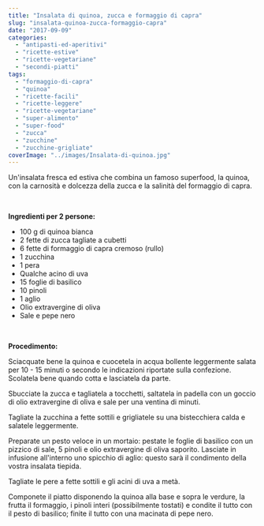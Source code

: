 ```yaml
---
title: "Insalata di quinoa, zucca e formaggio di capra"
slug: "insalata-quinoa-zucca-formaggio-capra"
date: "2017-09-09"
categories: 
  - "antipasti-ed-aperitivi"
  - "ricette-estive"
  - "ricette-vegetariane"
  - "secondi-piatti"
tags: 
  - "formaggio-di-capra"
  - "quinoa"
  - "ricette-facili"
  - "ricette-leggere"
  - "ricette-vegetariane"
  - "super-alimento"
  - "super-food"
  - "zucca"
  - "zucchine"
  - "zucchine-grigliate"
coverImage: "../images/Insalata-di-quinoa.jpg"
---
```


Un'insalata fresca ed estiva che combina un famoso superfood, la quinoa, con la carnosità e dolcezza della zucca e la salinità del formaggio di capra.

 

**Ingredienti per 2 persone:**

- 100 g di quinoa bianca
- 2 fette di zucca tagliate a cubetti
- 6 fette di formaggio di capra cremoso (rullo)
- 1 zucchina
- 1 pera
- Qualche acino di uva
- 15 foglie di basilico
- 10 pinoli
- 1 aglio
- Olio extravergine di oliva
- Sale e pepe nero

 

**Procedimento:**

Sciacquate bene la quinoa e cuocetela in acqua bollente leggermente salata per 10 - 15 minuti o secondo le indicazioni riportate sulla confezione. Scolatela bene quando cotta e lasciatela da parte.

Sbucciate la zucca e tagliatela a tocchetti, saltatela in padella con un goccio di olio extravergine di oliva e sale per una ventina di minuti.

Tagliate la zucchina a fette sottili e grigliatele su una bistecchiera calda e salatele leggermente.

Preparate un pesto veloce in un mortaio: pestate le foglie di basilico con un pizzico di sale, 5 pinoli e olio extravergine di oliva saporito. Lasciate in infusione all'interno uno spicchio di aglio: questo sarà il condimento della vostra insalata tiepida.

Tagliate le pere a fette sottili e gli acini di uva a metà.

Componete il piatto disponendo la quinoa alla base e sopra le verdure, la frutta il formaggio, i pinoli interi (possibilmente tostati) e condite il tutto con il pesto di basilico; finite il tutto con una macinata di pepe nero.


